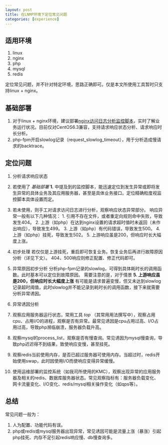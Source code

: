 ```yaml
---
layout: post
title: 在LNMP环境下定位常见问题
categories: [experience]
---
```


## 适用环境
1. linux
2. nginx
3. php
4. mysql
5. redis

定位常见问题，并不针对特定环境，思路正确即可。仅是本文所使用工具暂时只支持linux + nginx。


## 基础部署
1. 对于linux + nginx环境，建议部署[nginx访问日志分析监控脚本](https://github.com/legendctu/nginx_access_log_monitor)，实时了解业务运行状况。目前仅对CentOS6.3兼容，支持请求响应状态分析、请求响应时长分析。
2. php-fpm开启slowlog记录（request_slowlog_timeout），用于分析造成慢请求的backtrace。


## 定位问题
1. 分析请求响应状态
  1. 若使用了 *基础部署* **1.** 中提及到的监控脚本，能迅速定位到发生异常或即将发生异常的具体业务及其应用服务器，甚至是具体业务接口。定位精确粒度视监控脚本具体设置而定。
  2. 若未使用，则手工对请求访问日志进行分析，观察响应状态异常部分。
  响应异常一般有以下几种情况：
    1. 引用不存在文件，或者重定向规则命中失败，导致发生404。
    2. 上游（如php）在达到nginx设置的请求超时值时未返回（未作出响应），导致发生499。
    3. 上游（如php）有代码错误，导致发生500。
    4. 上游（如php）挂死，导致发生502。
    5. 上游响应虽是200，但响应时长大幅度上涨。

2. 初步处理
若仅仅是上游挂死，重启即可恢复业务。恢复业务后再进行故障原因分析（详见下文）。
404、500响应则修正配置、修正代码即可。

3. 异常原因初步分析
分析php-fpm记录的slowlog，可得到具体耗时长的调用函数。此时基本可以定位到故障原因。
需要注意的是，对于情景 **5. 上游响应虽是200，但响应时长大幅度上涨** 有可能是请求普遍变慢，但又未达到slowlog记录超时阈值，此时slowlog并不能记录到耗时长的调用函数，接下来就需要分析异常诱因。

4. 异常诱因分析
  1. 观察应用服务器运行状态，常用工具 *top* （其常用用法撰写中），观察占用cpu、占用I/O的进程，观察是否有异常。最常见诱因是cpu占用过高、I/O占用过高，导致php濒临崩溃，服务器负载升高。
  2. 观察mysql的process_list，观察是否有慢查询。常见诱因为mysql慢查询，导致php迟迟得不到结果，致使响应变慢，甚至挂死。
  3. 观察redis当前使用内存，是否已超过服务器可使用内存。当超过时，redis开始使用swap，此时因使用I/O而使响应变得异常缓慢。
  4. 使用运维部署的监控系统（如我司所使用的KMC），观察出现异常的应用服务器及相关的redis、数据库服务器状态。常见观察指标有：服务器负载变化、网卡流量变化、I/O变化、redis/mysql相关操作变化（如qps等）。


## 总结
常见问题一般为：
1. 人为配置、功能代码有误。
2. php或redis或mysql服务器出现异常，常见诱因可能是流量上涨（暴涨）引起php挂死、内存不足引起redis响应慢、db慢查询多。

